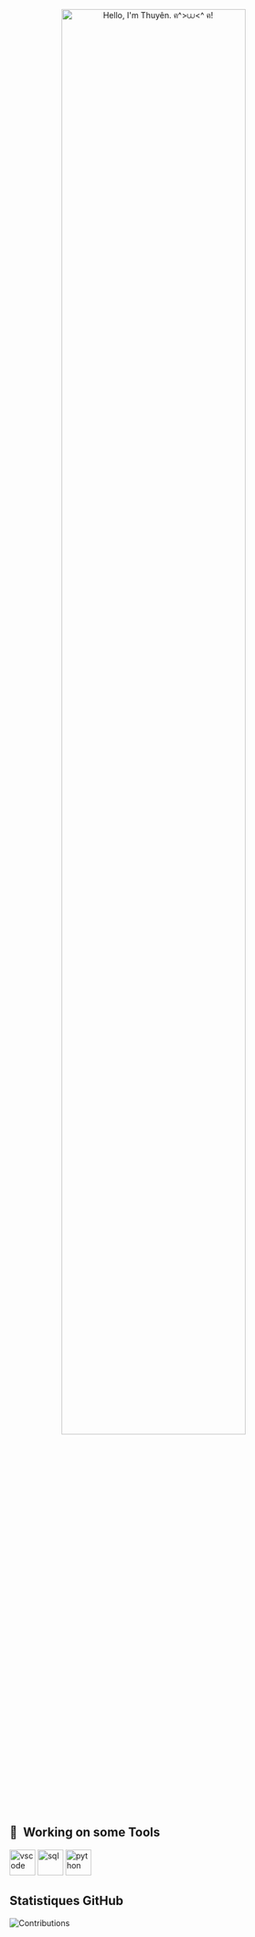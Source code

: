 <p align="center"><a href="https://www.linkedin.com/in/le-thuy-thuyen-nguyen-b38821169?utm_source=share&utm_campaign=share_via&utm_content=profile&utm_medium=iso_app"><img width="80%" alt="Hello, I'm Thuyên. ฅ^>⩊<^ ฅ!" src="./assets/gh-readme-header.png" /></a></p>
 
 <br />



<h2> 🚀 &nbsp;Working on some Tools</h2>
<p align="left">
<img src="https://cdn.jsdelivr.net/gh/devicons/devicon/icons/vscode/vscode-original.svg" alt="vscode" width="45" height="45"/>
<img src="https://cdn.jsdelivr.net/gh/devicons/devicon/icons/bash/sql-original.svg" alt="sql" width="45" height="45"/>
<img src="https://cdn.jsdelivr.net/gh/devicons/devicon/icons/php/python-original.svg" alt="python" width="45" height="45"/>
</p>






## Statistiques GitHub
![Contributions](https://github-readme-stats.vercel.app/api?username=votre-nom-d-utilisateur&show_icons=true&theme=radical)

